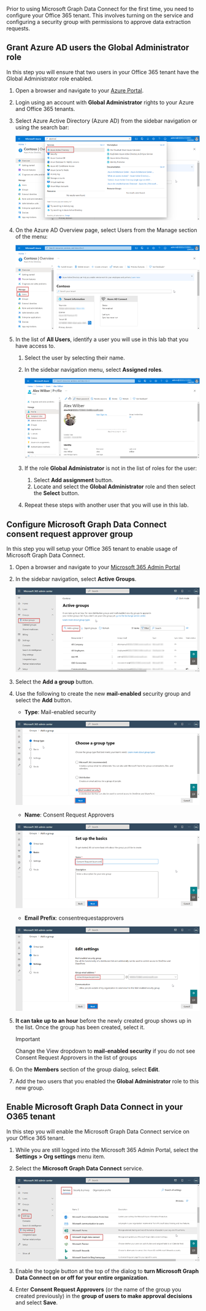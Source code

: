 <!-- markdownlint-disable MD002 MD041 -->

Prior to using Microsoft Graph Data Connect for the first time, you need to configure your Office 365 tenant. This involves turning on the service and configuring a security group with permissions to approve data extraction requests.

## Grant Azure AD users the Global Administrator role

In this step you will ensure that two users in your Office 365 tenant have the Global Administrator role enabled.

1. Open a browser and navigate to your [Azure Portal](https://portal.azure.com/).

1. Login using an account with **Global Administrator** rights to your Azure and Office 365 tenants.

1. Select Azure Active Directory (Azure AD) from the sidebar navigation or using the search bar:
  
    ![AAD](images/data-connect-aad.png)

1. On the Azure AD Overview page, select Users from the Manage section of the menu:
  
    ![AAD-manage-users](images/data-connect-aad-manage-users.png)

1. In the list of **All Users**, identify a user you will use in this lab that you have access to.

   1. Select the user by selecting their name.
   1. In the sidebar navigation menu, select **Assigned roles**.

        ![AAD-assigned-roles](images/data-connect-aad-assigned-roles.png)

   1. If the role **Global Administrator** is not in the list of roles for the user:

        1. Select **Add assignment** button.
        1. Locate and select the **Global Administrator** role and then select the **Select** button.

   1. Repeat these steps with another user that you will use in this lab.

## Configure Microsoft Graph Data Connect consent request approver group

In this step you will setup your Office 365 tenant to enable usage of Microsoft Graph Data Connect.

1. Open a browser and navigate to your [Microsoft 365 Admin Portal](https://admin.microsoft.com/)

1. In the sidebar navigation, select **Active Groups**.
  
    ![M365-ADM-Portal-Active-Groups](images/data-connect-m365-act-grp.png)

1. Select the **Add a group** button.

1. Use the following to create the new **mail-enabled** security group and select the **Add** button.
   - **Type**: Mail-enabled security

    ![M365-ADM-Portal-Mail-Enabled-Sec](images/data-connect-m365-mail-sec.png)

   - **Name**: Consent Request Approvers

    ![M365-ADM-Portal-Mail-Consent-Approvers](images/data-connect-m365-cons-apprv.png)

   - **Email Prefix**: consentrequestapprovers

    ![M365-ADM-Portal-Email-Prefix](images/data-connect-m365-cons-apprv-pref.png)

1. **It can take up to an hour** before the newly created group shows up in the list. Once the group has been created, select it.

    > [!IMPORTANT]
    > Change the View dropdown to **mail-enabled security** if you do not see Consent Request Approvers in the list of groups

1. On the **Members** section of the group dialog, select **Edit**.

1. Add the two users that you enabled the **Global Administrator** role to this new group.

## Enable Microsoft Graph Data Connect in your O365 tenant

In this step you will enable the Microsoft Graph Data Connect service on your Office 365 tenant.

1. While you are still logged into the Microsoft 365 Admin Portal, select the **Settings > Org settings** menu item.

1. Select the **Microsoft Graph Data Connect** service.

    ![M365-ADM-Portal-MGDC-Toggle](images/data-connect-m365-mgdc-toggle.png)

1. Enable the toggle button at the top of the dialog to **turn Microsoft Graph Data Connect on or off for your entire organization**.

1. Enter **Consent Request Approvers** (or the name of the group you created previously) in the **group of users to make approval decisions** and select **Save**.
